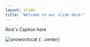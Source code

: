 ```yaml
---
layout: slide
title: "Welcome to our slide deck!"
---
```


Rick's Caption here

![snowoctocat](https://octodex.github.com/images/snowoctocat.png)
{: .center}
